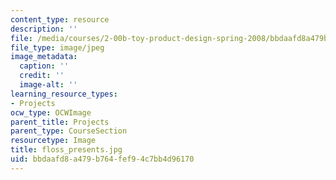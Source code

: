 ```yaml
---
content_type: resource
description: ''
file: /media/courses/2-00b-toy-product-design-spring-2008/bbdaafd8a479b764fef94c7bb4d96170_floss_presents.jpg
file_type: image/jpeg
image_metadata:
  caption: ''
  credit: ''
  image-alt: ''
learning_resource_types:
- Projects
ocw_type: OCWImage
parent_title: Projects
parent_type: CourseSection
resourcetype: Image
title: floss_presents.jpg
uid: bbdaafd8-a479-b764-fef9-4c7bb4d96170
---
```

